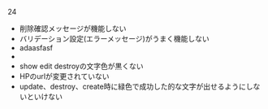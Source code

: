 24
* 削除確認メッセージが機能しない
* バリデーション設定(エラーメッセージ)がうまく機能しない
* adaasfasf
* 
* show edit destroyの文字色が黒くない
* HPのurlが変更されていない
* update、destroy、create時に緑色で成功した的な文字が出せるようにしないといけない